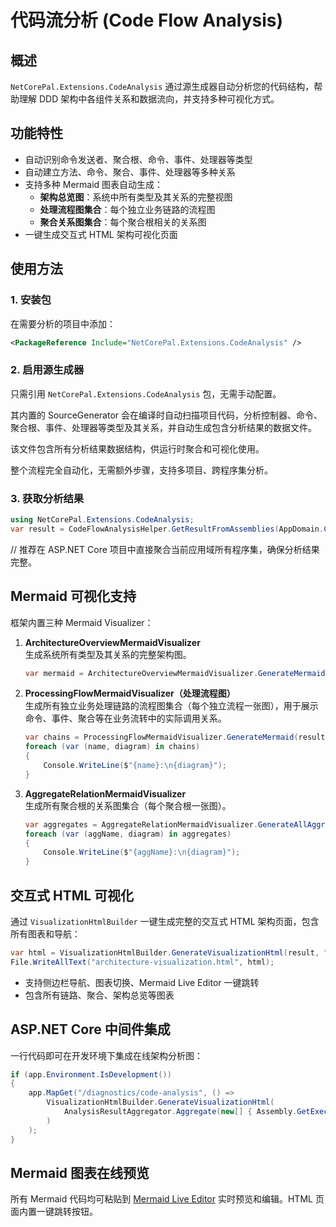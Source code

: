 # 代码流分析 (Code Flow Analysis)

## 概述

`NetCorePal.Extensions.CodeAnalysis` 通过源生成器自动分析您的代码结构，帮助理解 DDD 架构中各组件关系和数据流向，并支持多种可视化方式。

## 功能特性

- 自动识别命令发送者、聚合根、命令、事件、处理器等类型
- 自动建立方法、命令、聚合、事件、处理器等多种关系
- 支持多种 Mermaid 图表自动生成：
  - **架构总览图**：系统中所有类型及其关系的完整视图
  - **处理流程图集合**：每个独立业务链路的流程图
  - **聚合关系图集合**：每个聚合根相关的关系图
- 一键生成交互式 HTML 架构可视化页面

## 使用方法

### 1. 安装包

在需要分析的项目中添加：

```xml
<PackageReference Include="NetCorePal.Extensions.CodeAnalysis" />
```


### 2. 启用源生成器

只需引用 `NetCorePal.Extensions.CodeAnalysis` 包，无需手动配置。


其内置的 SourceGenerator 会在编译时自动扫描项目代码，分析控制器、命令、聚合根、事件、处理器等类型及其关系，并自动生成包含分析结果的数据文件。

该文件包含所有分析结果数据结构，供运行时聚合和可视化使用。

整个流程完全自动化，无需额外步骤，支持多项目、跨程序集分析。


### 3. 获取分析结果

```csharp
using NetCorePal.Extensions.CodeAnalysis;
var result = CodeFlowAnalysisHelper.GetResultFromAssemblies(AppDomain.CurrentDomain.GetAssemblies());
```

// 推荐在 ASP.NET Core 项目中直接聚合当前应用域所有程序集，确保分析结果完整。

## Mermaid 可视化支持

框架内置三种 Mermaid Visualizer：

1. **ArchitectureOverviewMermaidVisualizer**  
   生成系统所有类型及其关系的完整架构图。

   ```csharp
   var mermaid = ArchitectureOverviewMermaidVisualizer.GenerateMermaid(result);
   ```

2. **ProcessingFlowMermaidVisualizer（处理流程图）**  
   生成所有独立业务处理链路的流程图集合（每个独立流程一张图），用于展示命令、事件、聚合等在业务流转中的实际调用关系。

   ```csharp
   var chains = ProcessingFlowMermaidVisualizer.GenerateMermaid(result);
   foreach (var (name, diagram) in chains)
   {
       Console.WriteLine($"{name}:\n{diagram}");
   }
   ```

3. **AggregateRelationMermaidVisualizer**  
   生成所有聚合根的关系图集合（每个聚合根一张图）。

   ```csharp
   var aggregates = AggregateRelationMermaidVisualizer.GenerateAllAggregateMermaid(result);
   foreach (var (aggName, diagram) in aggregates)
   {
       Console.WriteLine($"{aggName}:\n{diagram}");
   }
   ```

## 交互式 HTML 可视化

通过 `VisualizationHtmlBuilder` 一键生成完整的交互式 HTML 架构页面，包含所有图表和导航：

```csharp
var html = VisualizationHtmlBuilder.GenerateVisualizationHtml(result, "我的架构可视化");
File.WriteAllText("architecture-visualization.html", html);
```

- 支持侧边栏导航、图表切换、Mermaid Live Editor 一键跳转
- 包含所有链路、聚合、架构总览等图表

## ASP.NET Core 中间件集成

一行代码即可在开发环境下集成在线架构分析图：

```csharp
if (app.Environment.IsDevelopment())
{
    app.MapGet("/diagnostics/code-analysis", () =>
        VisualizationHtmlBuilder.GenerateVisualizationHtml(
            AnalysisResultAggregator.Aggregate(new[] { Assembly.GetExecutingAssembly() })
        )
    );
}
```

## Mermaid 图表在线预览

所有 Mermaid 代码均可粘贴到 [Mermaid Live Editor](https://mermaid.live/edit) 实时预览和编辑。HTML 页面内置一键跳转按钮。